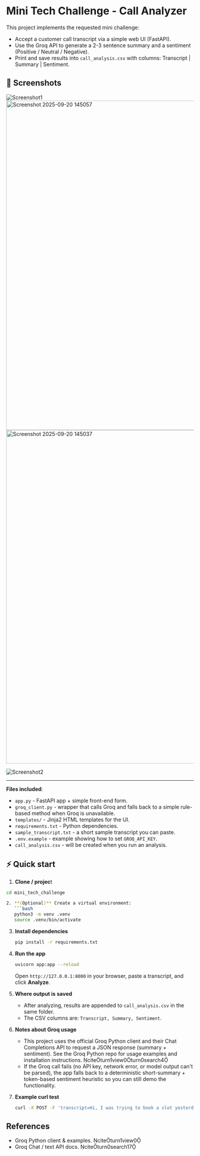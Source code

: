 # Mini Tech Challenge - Call Analyzer

This project implements the requested mini challenge:
- Accept a customer call transcript via a simple web UI (FastAPI).
- Use the Groq API to generate a 2-3 sentence summary and a sentiment (Positive / Neutral / Negative).
- Print and save results into `call_analysis.csv` with columns: Transcript | Summary | Sentiment.

## 📱 Screenshots
![Screenshot1]()
<img width="1890" height="885" alt="Screenshot 2025-09-20 145057" src="https://github.com/user-attachments/assets/10b46256-ca75-41a7-9a1f-dd9216551f2a" />
<img width="1905" height="896" alt="Screenshot 2025-09-20 145037" src="https://github.com/user-attachments/assets/3c48575d-11f1-4470-96a9-85df6d62d81d" />

![Screenshot2](https://github.com/user-attachments/assets/73536c78-ad5a-423e-9d97-86932d5e07b3)

---

**Files included**:
- `app.py` - FastAPI app + simple front-end form.
- `groq_client.py` - wrapper that calls Groq and falls back to a simple rule-based method when Groq is unavailable.
- `templates/` - Jinja2 HTML templates for the UI.
- `requirements.txt` - Python dependencies.
- `sample_transcript.txt` - a short sample transcript you can paste.
- `.env.example` - example showing how to set `GROQ_API_KEY`.
- `call_analysis.csv` - will be created when you run an analysis.

## ⚡ Quick start

1. **Clone / projec**t
```bash
cd mini_tech_challenge

2. **(Optional)** Create a virtual environment:
   ```bash
   python3 -m venv .venv
   source .venv/bin/activate
   ```

3. **Install dependencies**
   ```bash
   pip install -r requirements.txt
   ```

4. **Run the app**
   ```bash
   uvicorn app:app --reload
   ```
   Open `http://127.0.0.1:8000` in your browser, paste a transcript, and click **Analyze**.

5. **Where output is saved**
   - After analyzing, results are appended to `call_analysis.csv` in the same folder.
   - The CSV columns are: `Transcript, Summary, Sentiment`.

6. **Notes about Groq usage**
   - This project uses the official Groq Python client and their Chat Completions API to request a JSON response (summary + sentiment). See the Groq Python repo for usage examples and installation instructions. citeturn1view0turn0search4
   - If the Groq call fails (no API key, network error, or model output can't be parsed), the app falls back to a deterministic short-summary + token-based sentiment heuristic so you can still demo the functionality.

7. **Example curl test**
   ```bash
   curl -X POST -F 'transcript=Hi, I was trying to book a slot yesterday but the payment failed and I received no email confirmation.' http://127.0.0.1:8000/analyze
   ```

## References
- Groq Python client & examples. citeturn1view0
- Groq Chat / text API docs. citeturn0search17
